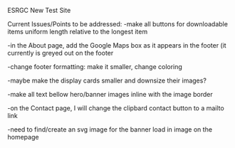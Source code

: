 ESRGC New Test Site

Current Issues/Points to be addressed:
  -make all buttons for downloadable items uniform length relative to the longest item
  
  -in the About page, add the Google Maps box as it appears in the footer (it currently is greyed out on the footer 
  
  -change footer formatting: make it smaller, change coloring
  
  -maybe make the display cards smaller and downsize their images?
  
  -make all text bellow hero/banner images inline with the image border
  
  -on the Contact page, I will change the clipbard contact button to a mailto link
  
  -need to find/create an svg image for the banner load in image on the homepage

